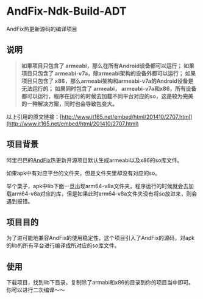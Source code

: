 # AndFix-Ndk-Build-ADT
AndFix热更新源码的编译项目 


## 说明
> **如果项目只包含了 armeabi，那么在所有Android设备都可以运行； 如果项目只包含了 armeabi-v7a，除armeabi架构的设备外都可以运行； 如果项目只包含了 x86，那么armeabi架构和armeabi-v7a的Android设备是无法运行的； 如果同时包含了 armeabi， armeabi-v7a和x86，所有设备都可以运行，程序在运行的时候去加载不同平台对应的so，这是较为完美的一种解决方案，同时也会导致包变大。**

以上引用的原文链接：[http://www.it165.net/embed/html/201410/2707.html](http://www.it165.net/embed/html/201410/2707.html) 

## 项目背景
阿里巴巴的[AndFix](https://github.com/alibaba/AndFix "AndFix")热更新开源项目默认生成armeabi以及x86的so库文件。

如果apk中有对应平台的文件夹，但是文件夹里却没有对应的so。

举个栗子，apk中lib下面一旦出现arm64-v8a文件夹，程序运行的时候就会去加载arm64-v8a对应的库，但是如果此时arm64-v8a文件夹没有将so放进来，则会遇到报错。

## 项目目的
为了进可能地兼容AndFix的使用稳定性，这个项目引入了AndFix的源码，对apk的lib的所有平台进行编译成所对应的so库文件。

## 使用
下载项目，找到lib下目录，复制除了armabi和x86的目录到你的项目当中即可。
你可以进行二次编译～～